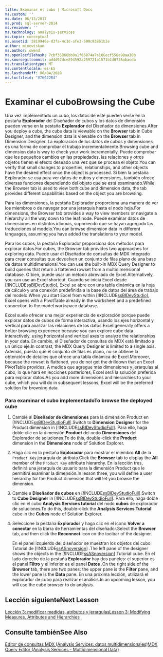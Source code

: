 ```yaml
---
title: Examinar el cubo | Microsoft Docs
ms.custom: ''
ms.date: 06/13/2017
ms.prod: sql-server-2014
ms.reviewer: ''
ms.technology: analysis-services
ms.topic: conceptual
ms.assetid: 3819946e-d3fa-4c1d-afe3-599c938b1b2e
author: minewiskan
ms.author: owend
ms.openlocfilehash: 7cbf35866bb0a1f65074a7e106ecf556e98aa30b
ms.sourcegitcommit: ad4d92dce894592a259721a1571b1d8736abacdb
ms.translationtype: MT
ms.contentlocale: es-ES
ms.lasthandoff: 08/04/2020
ms.locfileid: "87662284"
---
```

# <a name="browsing-the-cube"></a><span data-ttu-id="4798b-102">Examinar el cubo</span><span class="sxs-lookup"><span data-stu-id="4798b-102">Browsing the Cube</span></span>
  <span data-ttu-id="4798b-103">Una vez implementado un cubo, los datos de este pueden verse en la pestaña **Explorador** del Diseñador de cubos y los datos de dimensión pueden verse en la pestaña **Explorador** del Diseñador de dimensiones.</span><span class="sxs-lookup"><span data-stu-id="4798b-103">After you deploy a cube, the cube data is viewable on the **Browser** tab in Cube Designer, and the dimension data is viewable on the **Browser** tab in Dimension Designer.</span></span> <span data-ttu-id="4798b-104">La exploración de los datos de cubos y dimensiones es una forma de comprobar el trabajo incrementalmente.</span><span class="sxs-lookup"><span data-stu-id="4798b-104">Browsing cube and dimension data is way to check your work incrementally.</span></span> <span data-ttu-id="4798b-105">Puede comprobar que los pequeños cambios en las propiedades, las relaciones y otros objetos tienen el efecto deseado una vez que se procesa el objeto.</span><span class="sxs-lookup"><span data-stu-id="4798b-105">You can verify that small changes to properties, relationships, and other objects have the desired effect once the object is processed.</span></span> <span data-ttu-id="4798b-106">Si bien la pestaña Explorador se usa para ver datos de cubos y dimensiones, también ofrece diversas funciones dependiendo del objeto que se está examinando.</span><span class="sxs-lookup"><span data-stu-id="4798b-106">While the Browser tab is used to view both cube and dimension data, the tab provides different capabilities based on the object you are browsing.</span></span>  
  
 <span data-ttu-id="4798b-107">Para las dimensiones, la pestaña Explorador proporciona una manera de ver los miembros o de navegar por una jerarquía hasta el nodo hoja.</span><span class="sxs-lookup"><span data-stu-id="4798b-107">For dimensions, the Browser tab provides a way to view members or navigate a hierarchy all the way down to the leaf node.</span></span> <span data-ttu-id="4798b-108">Puede examinar datos de dimensiones en distintos idiomas, suponiendo que se hayan agregado las traducciones al modelo.</span><span class="sxs-lookup"><span data-stu-id="4798b-108">You can browse dimension data in different languages, assuming you have added the translations to your model.</span></span>  
  
 <span data-ttu-id="4798b-109">Para los cubos, la pestaña Explorador proporciona dos métodos para explorar datos.</span><span class="sxs-lookup"><span data-stu-id="4798b-109">For cubes, the Browser tab provides two approaches for exploring data.</span></span> <span data-ttu-id="4798b-110">Puede usar el Diseñador de consultas de MDX integrado para crear consultas que devuelven un conjunto de filas plano de una base de datos multidimensional.</span><span class="sxs-lookup"><span data-stu-id="4798b-110">You can use the built-in MDX Query Designer to build queries that return a flattened rowset from a multidimensional database.</span></span> <span data-ttu-id="4798b-111">O bien, puede usar un método abreviado de Excel.</span><span class="sxs-lookup"><span data-stu-id="4798b-111">Alternatively, you can use an Excel shortcut.</span></span> <span data-ttu-id="4798b-112">Cuando se inicia Excel desde [!INCLUDE[ssBIDevStudio](../includes/ssbidevstudio-md.md)], Excel se abre con una tabla dinámica en la hoja de cálculo y una conexión predefinida a la base de datos del área de trabajo del modelo.</span><span class="sxs-lookup"><span data-stu-id="4798b-112">When you start Excel from within [!INCLUDE[ssBIDevStudio](../includes/ssbidevstudio-md.md)], Excel opens with a PivotTable already in the worksheet and a predefined connection to the model workspace database.</span></span>  
  
 <span data-ttu-id="4798b-113">Excel suele ofrecer una mejor experiencia de exploración porque puede explorar datos de cubos de forma interactiva, usando los ejes horizontal y vertical para analizar las relaciones de los datos.</span><span class="sxs-lookup"><span data-stu-id="4798b-113">Excel generally offers a better browsing experience because you can explore cube data interactively, using horizontal and vertical axes to analyze the relationships in your data.</span></span> <span data-ttu-id="4798b-114">En cambio, el Diseñador de consultas de MDX está limitado a un único eje.</span><span class="sxs-lookup"><span data-stu-id="4798b-114">In contrast, the MDX Query Designer is limited to a single axis.</span></span> <span data-ttu-id="4798b-115">Además, puesto que el conjunto de filas es plano, no se obtiene la obtención de detalles que ofrece una tabla dinámica de Excel.</span><span class="sxs-lookup"><span data-stu-id="4798b-115">Moreover, because the rowset is flattened, you do not get the drilldown that an Excel PivotTable provides.</span></span> <span data-ttu-id="4798b-116">A medida que agregue más dimensiones y jerarquías al cubo, lo que hará en lecciones posteriores, Excel será la solución preferida para explorar datos.</span><span class="sxs-lookup"><span data-stu-id="4798b-116">As you add more dimensions and hierarchies to your cube, which you will do in subsequent lessons, Excel will be the preferred solution for browsing data.</span></span>  
  
### <a name="to-browse-the-deployed-cube"></a><span data-ttu-id="4798b-117">Para examinar el cubo implementado</span><span class="sxs-lookup"><span data-stu-id="4798b-117">To browse the deployed cube</span></span>  
  
1.  <span data-ttu-id="4798b-118">Cambie al **Diseñador de dimensiones** para la dimensión Product en [!INCLUDE[ssBIDevStudioFull](../includes/ssbidevstudiofull-md.md)].</span><span class="sxs-lookup"><span data-stu-id="4798b-118">Switch to **Dimension Designer** for the Product dimension in [!INCLUDE[ssBIDevStudioFull](../includes/ssbidevstudiofull-md.md)].</span></span> <span data-ttu-id="4798b-119">Para ello, haga doble clic en la dimensión **Product** del nodo **Dimensiones** del Explorador de soluciones.</span><span class="sxs-lookup"><span data-stu-id="4798b-119">To do this, double-click the **Product** dimension in the **Dimensions** node of Solution Explorer.</span></span>  
  
2.  <span data-ttu-id="4798b-120">Haga clic en la pestaña **Explorador** para mostrar el miembro **All** de la `Product Key` jerarquía de atributo.</span><span class="sxs-lookup"><span data-stu-id="4798b-120">Click the **Browser** tab to display the **All** member of the `Product Key` attribute hierarchy.</span></span> <span data-ttu-id="4798b-121">En la lección tres, definirá una jerarquía de usuario para la dimensión Product que le permitirá examinar la dimensión.</span><span class="sxs-lookup"><span data-stu-id="4798b-121">In lesson three, you will define a user hierarchy for the Product dimension that will let you browse the dimension.</span></span>  
  
3.  <span data-ttu-id="4798b-122">Cambie a **Diseñador de cubos** en [!INCLUDE[ssBIDevStudioFull](../includes/ssbidevstudiofull-md.md)].</span><span class="sxs-lookup"><span data-stu-id="4798b-122">Switch to **Cube Designer** in [!INCLUDE[ssBIDevStudioFull](../includes/ssbidevstudiofull-md.md)].</span></span> <span data-ttu-id="4798b-123">Para ello, haga doble clic en el cubo **Analysis Services tutorial** del nodo **cubos** de explorador de soluciones.</span><span class="sxs-lookup"><span data-stu-id="4798b-123">To do this, double-click the **Analysis Services Tutorial** cube in the **Cubes** node of Solution Explorer.</span></span>  
  
4.  <span data-ttu-id="4798b-124">Seleccione la pestaña **Explorador** y haga clic en el icono **Volver a conectar** en la barra de herramientas del diseñador.</span><span class="sxs-lookup"><span data-stu-id="4798b-124">Select the **Browser** tab, and then click the **Reconnect** icon on the toolbar of the designer.</span></span>  
  
     <span data-ttu-id="4798b-125">En el panel izquierdo del diseñador se muestran los objetos del cubo Tutorial de [!INCLUDE[ssASnoversion](../includes/ssasnoversion-md.md)] .</span><span class="sxs-lookup"><span data-stu-id="4798b-125">The left pane of the designer shows the objects in the [!INCLUDE[ssASnoversion](../includes/ssasnoversion-md.md)] Tutorial cube.</span></span> <span data-ttu-id="4798b-126">En el lado derecho de la pestaña **Explorador** hay dos paneles: el superior es el panel **Filtro** y el inferior es el panel **Datos** .</span><span class="sxs-lookup"><span data-stu-id="4798b-126">On the right side of the **Browser** tab, there are two panes: the upper pane is the **Filter** pane, and the lower pane is the **Data** pane.</span></span> <span data-ttu-id="4798b-127">En una próxima lección, utilizará el explorador de cubo para realizar el análisis.</span><span class="sxs-lookup"><span data-stu-id="4798b-127">In an upcoming lesson, you will use the cube browser to do analysis.</span></span>  
  
## <a name="next-lesson"></a><span data-ttu-id="4798b-128">Lección siguiente</span><span class="sxs-lookup"><span data-stu-id="4798b-128">Next Lesson</span></span>  
 [<span data-ttu-id="4798b-129">Lección 3: modificar medidas, atributos y jerarquías</span><span class="sxs-lookup"><span data-stu-id="4798b-129">Lesson 3: Modifying Measures, Attributes and Hierarchies</span></span>](lesson-3-modifying-measures-attributes-and-hierarchies.md)  
  
## <a name="see-also"></a><span data-ttu-id="4798b-130">Consulte también</span><span class="sxs-lookup"><span data-stu-id="4798b-130">See Also</span></span>  
 [<span data-ttu-id="4798b-131">Editor de consultas MDX &#40;Analysis Services: datos multidimensionales&#41;</span><span class="sxs-lookup"><span data-stu-id="4798b-131">MDX Query Editor &#40;Analysis Services - Multidimensional Data&#41;</span></span>](mdx-query-editor-analysis-services-multidimensional-data.md)  
  
  
